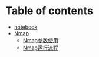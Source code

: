 # Table of contents

* [notebook](README.md)
* [Nmap](nmap/README.md)
  * [Nmap参数使用](nmap/nmap-can-shu-shi-yong.md)
  * [Nmap运行流程](nmap/nmap-yun-hang-liu-cheng.md)

